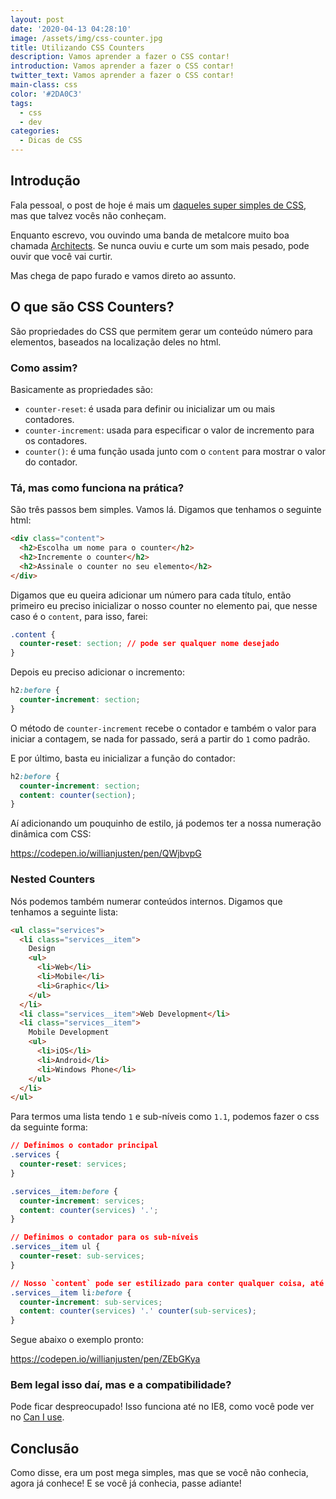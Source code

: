 ```yaml
---
layout: post
date: '2020-04-13 04:28:10'
image: /assets/img/css-counter.jpg
title: Utilizando CSS Counters
description: Vamos aprender a fazer o CSS contar!
introduction: Vamos aprender a fazer o CSS contar!
twitter_text: Vamos aprender a fazer o CSS contar!
main-class: css
color: '#2DA0C3'
tags:
  - css
  - dev
categories:
  - Dicas de CSS
---
```


## Introdução

Fala pessoal, o post de hoje é mais um [daqueles super simples de CSS](https://willianjusten.com.br/series/#dicas-de-css), mas que talvez vocês não conheçam.

Enquanto escrevo, vou ouvindo uma banda de metalcore muito boa chamada [Architects](https://open.spotify.com/artist/3ZztVuWxHzNpl0THurTFCv?si=Fgce72yKQvq8RqjPzUx5wQ). Se nunca ouviu e curte um som mais pesado, pode ouvir que você vai curtir.

Mas chega de papo furado e vamos direto ao assunto.

## O que são CSS Counters?

São propriedades do CSS que permitem gerar um conteúdo número para elementos, baseados na localização deles no html.

### Como assim?

Basicamente as propriedades são:

- `counter-reset`: é usada para definir ou inicializar um ou mais contadores.
- `counter-increment`: usada para especificar o valor de incremento para os contadores.
- `counter()`: é uma função usada junto com o `content` para mostrar o valor do contador.

### Tá, mas como funciona na prática?

São três passos bem simples. Vamos lá. Digamos que tenhamos o seguinte html:

```html
<div class="content">
  <h2>Escolha um nome para o counter</h2>
  <h2>Incremente o counter</h2>
  <h2>Assinale o counter no seu elemento</h2>
</div>
```

Digamos que eu queira adicionar um número para cada título, então primeiro eu preciso inicializar o nosso counter no elemento pai, que nesse caso é o `content`, para isso, farei:

```css
.content {
  counter-reset: section; // pode ser qualquer nome desejado
}
```

Depois eu preciso adicionar o incremento:

```css
h2:before {
  counter-increment: section;
}
```

O método de `counter-increment` recebe o contador e também o valor para iniciar a contagem, se nada for passado, será a partir do `1` como padrão.

E por último, basta eu inicializar a função do contador:

```css
h2:before {
  counter-increment: section;
  content: counter(section);
}
```

Aí adicionando um pouquinho de estilo, já podemos ter a nossa numeração dinâmica com CSS:

https://codepen.io/willianjusten/pen/QWjbvpG

### Nested Counters

Nós podemos também numerar conteúdos internos. Digamos que tenhamos a seguinte lista:

```html
<ul class="services">
  <li class="services__item">
    Design
    <ul>
      <li>Web</li>
      <li>Mobile</li>
      <li>Graphic</li>
    </ul>
  </li>
  <li class="services__item">Web Development</li>
  <li class="services__item">
    Mobile Development
    <ul>
      <li>iOS</li>
      <li>Android</li>
      <li>Windows Phone</li>
    </ul>
  </li>
</ul>
```

Para termos uma lista tendo `1` e sub-níveis como `1.1`, podemos fazer o css da seguinte forma:

```css
// Definimos o contador principal
.services {
  counter-reset: services;
}

.services__item:before {
  counter-increment: services;
  content: counter(services) '.';
}

// Definimos o contador para os sub-níveis
.services__item ul {
  counter-reset: sub-services;
}

// Nosso `content` pode ser estilizado para conter qualquer coisa, até palavras
.services__item li:before {
  counter-increment: sub-services;
  content: counter(services) '.' counter(sub-services);
}
```

Segue abaixo o exemplo pronto:

https://codepen.io/willianjusten/pen/ZEbGKya

### Bem legal isso daí, mas e a compatibilidade?

Pode ficar despreocupado! Isso funciona até no IE8, como você pode ver no [Can I use](https://caniuse.com/#feat=css-counters).

## Conclusão

Como disse, era um post mega simples, mas que se você não conhecia, agora já conhece! E se você já conhecia, passe adiante!
